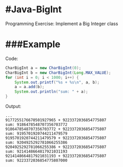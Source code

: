 #Java-BigInt
===========

Programming Exercise: Implement a Big Integer class

###Example
===========
Code:
```java
CharBigInt a = new CharBigInt(0);
CharBigInt b = new CharBigInt(Long.MAX_VALUE);
for (int i = 0; i < 1000; i++) {
    System.out.printf("%s + %s\n", a, b);
    a = a.add(b);
    System.out.println("sum: " + a);
}
```
Output:
```
...
9177255176670501927965 + 9223372036854775807
sum: 9186478548707356703772
9186478548707356703772 + 9223372036854775807
sum: 9195701920744211479579
9195701920744211479579 + 9223372036854775807
sum: 9204925292781066255386
9204925292781066255386 + 9223372036854775807
sum: 9214148664817921031193
9214148664817921031193 + 9223372036854775807
sum: 9223372036854775807000
```

